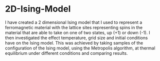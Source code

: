 # 2D-Ising-Model
I have created a 2 dimensional Ising model that I used to represent a ferromagnetic material with the lattice sites representing spins in the material that are able to take on one of two states, up (+1) or down (-1). I then investigated the effect temperature, grid size and initial conditions have on the Ising model. This was achieved by taking samples of the configuration of the Ising model, using the Metropolis algorithm, at thermal equilibrium under different conditions and comparing results. 
